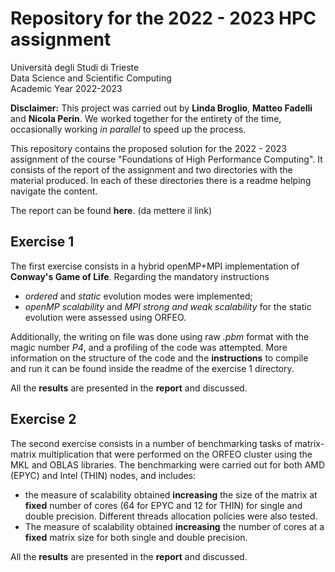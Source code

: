 # **Repository for the 2022 - 2023 HPC assignment**
Università degli Studi di Trieste\
Data Science and Scientific Computing\
Academic Year 2022-2023

**Disclaimer:** This project was carried out by **Linda Broglio**, **Matteo Fadelli** and **Nicola Perin**. We worked together for the entirety of the time, occasionally working *in parallel* to speed up the process.

This repository contains the proposed solution for the 2022 - 2023 assignment of the course "Foundations of High Performance Computing". 
It consists of the report of the  assignment and two directories with the material produced. In each of these directories there is a readme helping navigate the content. 

The report can be found **here**. (da mettere il link)

## Exercise 1

The first exercise consists in a hybrid openMP+MPI implementation of **Conway's Game of Life**.
Regarding the mandatory instructions 

 - *ordered* and *static* evolution modes were implemented;
 - *openMP scalability* and *MPI strong and weak scalability* for the static evolution were assessed using ORFEO.

Additionally, the writing on file was done using raw *.pbm* format with the magic number *P4*, and a profiling of the code was attempted.
More information on the structure of the code and the **instructions** to compile and run it can be found inside the readme of the exercise 1 directory.

All the **results** are presented in the **report** and discussed.

## Exercise 2

The second exercise consists in a number of benchmarking tasks of matrix-matrix multiplication that were performed on the ORFEO cluster using the MKL and OBLAS libraries.
The benchmarking were carried out for both AMD (EPYC) and Intel (THIN) nodes, and includes:
 - the measure of scalability obtained **increasing** the size of the matrix at **fixed** number of cores (64 for EPYC and 12 for THIN)  for single and double precision. Different threads allocation policies were also tested.
 - The measure of scalability obtained **increasing** the number of cores at a **fixed** matrix size for both single and double precision.
 
All the **results** are presented in the **report** and discussed.
